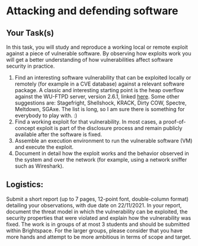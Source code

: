 # Attacking and defending software

## Your Task(s)

In this task, you will study and reproduce a working local or remote exploit against a piece of vulnerable software. By observing how exploits work you will get a better understanding of how vulnerabilities affect software security in practice.

1. Find an interesting software vulnerability that can be exploited locally or remotely (for example in a CVE database) against a relevant software package. A classic and interesting starting point is the heap overflow against the WU-FTPD server, version 2.6.1, linked [here](https://static.lwn.net/2001/1129/a/wuftpdheapbug.php3). Some other suggestions are: Stagefright, Shellshock, KRACK, Dirty COW, Spectre, Meltdown, SGAxe. The list is long, so I am sure there is something for everybody to play with. :)
2. Find a working exploit for that vulnerability. In most cases, a proof-of-concept exploit is part of the disclosure process and remain publicly available after the software is fixed.
3. Assemble an execution environment to run the vulnerable software (VM) and execute the exploit.
4. Document in detail how the exploit works and the behavior observed in the system and over the network (for example, using a network sniffer such as Wireshark).

## Logistics:

Submit a short report (up to 7 pages, 12-point font, double-column format) detailing your observations, with due date on 22/11/2021. In your report, document the threat model in which the vulnerability can be exploited, the security properties that were violated and explain how the vulnerability was fixed.
The work is in groups of at most 3 students and should be submitted within Brightspace. For the larger groups, please consider that you have more hands and attempt to be more ambitious in terms of scope and target.
